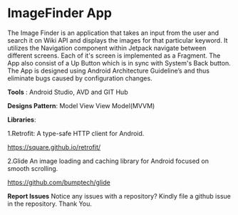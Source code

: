 # ImageFinder App

The Image Finder is an application that takes an input from the user and search it on Wiki API and displays the images for that particular keyword.
It utilizes the Navigation component within Jetpack navigate between different screens. 
Each of it's screen is implemented as a Fragment. 
The App also consist of a Up Button which is in sync with System's Back button.
The App is designed using Android Architecture Guideline’s and thus eliminate bugs caused by configuration changes.

**Tools** : Android Studio, AVD and GIT Hub

**Designs Pattern**: Model View View Model(MVVM)

**Libraries**: 

1.Retrofit:
A type-safe HTTP client for Android.

https://square.github.io/retrofit/

2.Glide
An image loading and caching library for Android focused on smooth scrolling.

https://github.com/bumptech/glide


**Report Issues**
Notice any issues with a repository? Kindly file a github issue in the repository. Thank You.
